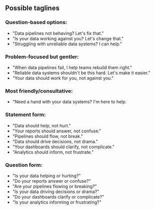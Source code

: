 ## Possible taglines

### Question-based options:

- "Data pipelines not behaving? Let's fix that."
- "Is your data working against you? Let's change that."
- "Struggling with unreliable data systems? I can help."

### Problem-focused but gentler:

- "When data pipelines fail, I help teams rebuild them right."
- "Reliable data systems shouldn't be this hard. Let's make it easier."
- "Your data should work for you, not against you."

### Most friendly/consultative:

- "Need a hand with your data systems? I'm here to help.

### Statement form:

- "Data should help, not hurt."
- "Your reports should answer, not confuse."
- "Pipelines should flow, not break."
- "Data should drive decisions, not drama."
- "Your dashboards should clarify, not complicate."
- "Analytics should inform, not frustrate."

### Question form:

- "Is your data helping or hurting?"
- "Do your reports answer or confuse?"
- "Are your pipelines flowing or breaking?"
- "Is your data driving decisions or drama?"
- "Do your dashboards clarify or complicate?"
- "Is your analytics informing or frustrating?"
